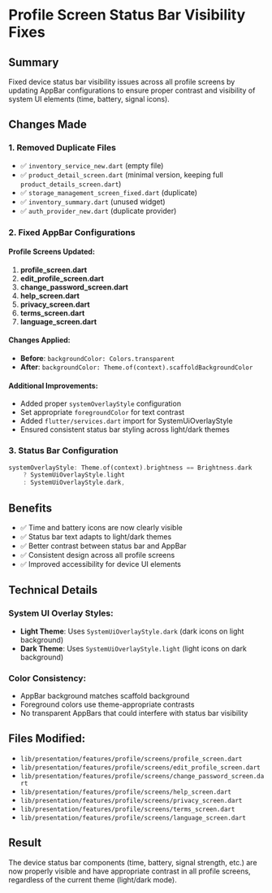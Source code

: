 # Profile Screen Status Bar Visibility Fixes

## Summary
Fixed device status bar visibility issues across all profile screens by updating AppBar configurations to ensure proper contrast and visibility of system UI elements (time, battery, signal icons).

## Changes Made

### 1. Removed Duplicate Files
- ✅ `inventory_service_new.dart` (empty file)
- ✅ `product_detail_screen.dart` (minimal version, keeping full `product_details_screen.dart`)
- ✅ `storage_management_screen_fixed.dart` (duplicate)
- ✅ `inventory_summary.dart` (unused widget)
- ✅ `auth_provider_new.dart` (duplicate provider)

### 2. Fixed AppBar Configurations

#### Profile Screens Updated:
1. **profile_screen.dart**
2. **edit_profile_screen.dart**
3. **change_password_screen.dart**
4. **help_screen.dart**
5. **privacy_screen.dart**
6. **terms_screen.dart**
7. **language_screen.dart**

#### Changes Applied:
- **Before**: `backgroundColor: Colors.transparent`
- **After**: `backgroundColor: Theme.of(context).scaffoldBackgroundColor`

#### Additional Improvements:
- Added proper `systemOverlayStyle` configuration
- Set appropriate `foregroundColor` for text contrast
- Added `flutter/services.dart` import for SystemUiOverlayStyle
- Ensured consistent status bar styling across light/dark themes

### 3. Status Bar Configuration
```dart
systemOverlayStyle: Theme.of(context).brightness == Brightness.dark
    ? SystemUiOverlayStyle.light
    : SystemUiOverlayStyle.dark,
```

## Benefits
- ✅ Time and battery icons are now clearly visible
- ✅ Status bar text adapts to light/dark themes
- ✅ Better contrast between status bar and AppBar
- ✅ Consistent design across all profile screens
- ✅ Improved accessibility for device UI elements

## Technical Details

### System UI Overlay Styles:
- **Light Theme**: Uses `SystemUiOverlayStyle.dark` (dark icons on light background)
- **Dark Theme**: Uses `SystemUiOverlayStyle.light` (light icons on dark background)

### Color Consistency:
- AppBar background matches scaffold background
- Foreground colors use theme-appropriate contrasts
- No transparent AppBars that could interfere with status bar visibility

## Files Modified:
- `lib/presentation/features/profile/screens/profile_screen.dart`
- `lib/presentation/features/profile/screens/edit_profile_screen.dart`
- `lib/presentation/features/profile/screens/change_password_screen.dart`
- `lib/presentation/features/profile/screens/help_screen.dart`
- `lib/presentation/features/profile/screens/privacy_screen.dart`
- `lib/presentation/features/profile/screens/terms_screen.dart`
- `lib/presentation/features/profile/screens/language_screen.dart`

## Result
The device status bar components (time, battery, signal strength, etc.) are now properly visible and have appropriate contrast in all profile screens, regardless of the current theme (light/dark mode).
